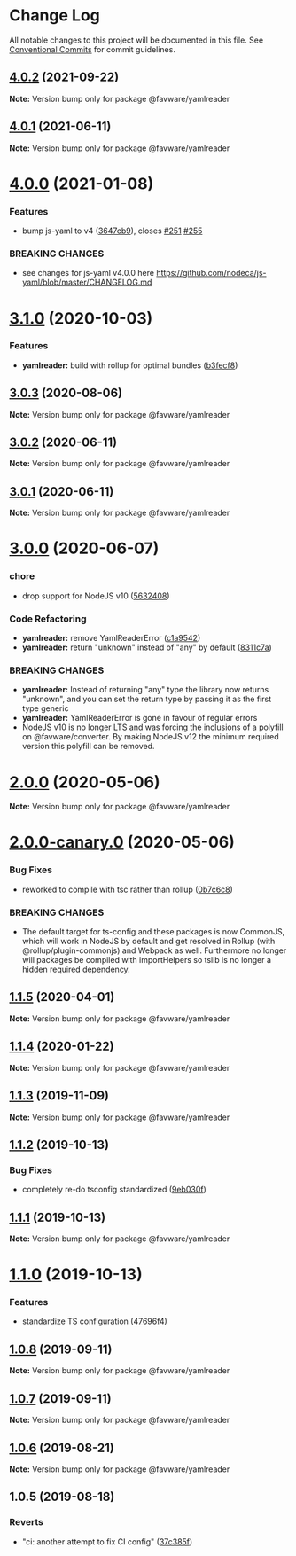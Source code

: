 # Change Log

All notable changes to this project will be documented in this file.
See [Conventional Commits](https://conventionalcommits.org) for commit guidelines.

## [4.0.2](https://github.com/favware/node-packages/compare/@favware/yamlreader@4.0.1...@favware/yamlreader@4.0.2) (2021-09-22)

**Note:** Version bump only for package @favware/yamlreader

## [4.0.1](https://github.com/favware/node-packages/compare/@favware/yamlreader@4.0.0...@favware/yamlreader@4.0.1) (2021-06-11)

**Note:** Version bump only for package @favware/yamlreader

# [4.0.0](https://github.com/favware/node-packages/compare/@favware/yamlreader@3.1.0...@favware/yamlreader@4.0.0) (2021-01-08)

### Features

- bump js-yaml to v4 ([3647cb9](https://github.com/favware/node-packages/commit/3647cb9c59c938422a28a603eee07f81ffe8f165)), closes [#251](https://github.com/favware/node-packages/issues/251) [#255](https://github.com/favware/node-packages/issues/255)

### BREAKING CHANGES

- see changes for js-yaml v4.0.0 here
  https://github.com/nodeca/js-yaml/blob/master/CHANGELOG.md

# [3.1.0](https://github.com/favware/node-packages/compare/@favware/yamlreader@3.0.3...@favware/yamlreader@3.1.0) (2020-10-03)

### Features

- **yamlreader:** build with rollup for optimal bundles ([b3fecf8](https://github.com/favware/node-packages/commit/b3fecf8920fc46d7016741a4534ae7b7789f9928))

## [3.0.3](https://github.com/favware/node-packages/compare/@favware/yamlreader@3.0.2...@favware/yamlreader@3.0.3) (2020-08-06)

**Note:** Version bump only for package @favware/yamlreader

## [3.0.2](https://github.com/favware/node-packages/compare/@favware/yamlreader@3.0.1...@favware/yamlreader@3.0.2) (2020-06-11)

**Note:** Version bump only for package @favware/yamlreader

## [3.0.1](https://github.com/favware/node-packages/compare/@favware/yamlreader@3.0.0...@favware/yamlreader@3.0.1) (2020-06-11)

**Note:** Version bump only for package @favware/yamlreader

# [3.0.0](https://github.com/favware/node-packages/compare/@favware/yamlreader@2.0.0...@favware/yamlreader@3.0.0) (2020-06-07)

### chore

- drop support for NodeJS v10 ([5632408](https://github.com/favware/node-packages/commit/56324085cb35a10eecaec28f619fae01417055a7))

### Code Refactoring

- **yamlreader:** remove YamlReaderError ([c1a9542](https://github.com/favware/node-packages/commit/c1a9542f27ac392e71ec330ec477d69818bdce71))
- **yamlreader:** return "unknown" instead of "any" by default ([8311c7a](https://github.com/favware/node-packages/commit/8311c7a92efa9bae1c3c90d5410c88e5556181f5))

### BREAKING CHANGES

- **yamlreader:** Instead of returning "any" type the library now returns "unknown", and you can set
  the return type by passing it as the first type generic
- **yamlreader:** YamlReaderError is gone in favour of regular errors
- NodeJS v10 is no longer LTS and was forcing the inclusions of a polyfill on
  @favware/converter. By making NodeJS v12 the minimum required version this polyfill can be removed.

# [2.0.0](https://github.com/favware/node-packages/compare/@favware/yamlreader@2.0.0-canary.0...@favware/yamlreader@2.0.0) (2020-05-06)

**Note:** Version bump only for package @favware/yamlreader

# [2.0.0-canary.0](https://github.com/favware/node-packages/compare/@favware/yamlreader@1.1.5...@favware/yamlreader@2.0.0-canary.0) (2020-05-06)

### Bug Fixes

- reworked to compile with tsc rather than rollup ([0b7c6c8](https://github.com/favware/node-packages/commit/0b7c6c81fab75fd298eea8427bbee373d91306bb))

### BREAKING CHANGES

- The default target for ts-config and these packages is now CommonJS, which will
  work in NodeJS by default and get resolved in Rollup (with @rollup/plugin-commonjs) and Webpack as
  well. Furthermore no longer will packages be compiled with importHelpers so tslib is no longer a
  hidden required dependency.

## [1.1.5](https://github.com/favware/node-packages/compare/@favware/yamlreader@1.1.4...@favware/yamlreader@1.1.5) (2020-04-01)

**Note:** Version bump only for package @favware/yamlreader

## [1.1.4](https://github.com/favware/node-packages/compare/@favware/yamlreader@1.1.3...@favware/yamlreader@1.1.4) (2020-01-22)

**Note:** Version bump only for package @favware/yamlreader

## [1.1.3](https://github.com/favware/node-packages/compare/@favware/yamlreader@1.1.2...@favware/yamlreader@1.1.3) (2019-11-09)

**Note:** Version bump only for package @favware/yamlreader

## [1.1.2](https://github.com/favware/node-packages/compare/@favware/yamlreader@1.1.1...@favware/yamlreader@1.1.2) (2019-10-13)

### Bug Fixes

- completely re-do tsconfig standardized ([9eb030f](https://github.com/favware/node-packages/commit/9eb030fdf1deb75d5ae8b273d0e9c359bcb985a1))

## [1.1.1](https://github.com/favware/node-packages/compare/@favware/yamlreader@1.1.0...@favware/yamlreader@1.1.1) (2019-10-13)

**Note:** Version bump only for package @favware/yamlreader

# [1.1.0](https://github.com/favware/node-packages/compare/@favware/yamlreader@1.0.8...@favware/yamlreader@1.1.0) (2019-10-13)

### Features

- standardize TS configuration ([47696f4](https://github.com/favware/node-packages/commit/47696f4e1dd2632b305ff9789cdd6c473fa709ca))

## [1.0.8](https://github.com/favware/node-packages/compare/@favware/yamlreader@1.0.7...@favware/yamlreader@1.0.8) (2019-09-11)

**Note:** Version bump only for package @favware/yamlreader

## [1.0.7](https://github.com/favware/node-packages/compare/@favware/yamlreader@1.0.6...@favware/yamlreader@1.0.7) (2019-09-11)

**Note:** Version bump only for package @favware/yamlreader

## [1.0.6](https://github.com/favware/node-packages/compare/@favware/yamlreader@1.0.5...@favware/yamlreader@1.0.6) (2019-08-21)

**Note:** Version bump only for package @favware/yamlreader

## 1.0.5 (2019-08-18)

### Reverts

- "ci: another attempt to fix CI config" ([37c385f](https://github.com/favware/node-packages/commit/37c385f))

